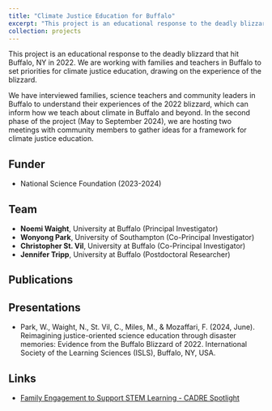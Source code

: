 ```yaml
---
title: "Climate Justice Education for Buffalo"
excerpt: "This project is an educational response to the deadly blizzard that hit Buffalo, NY in 2022. We are working with families and teachers in Buffalo to set priorities for climate justice education, drawing on the experience of the blizzard <br/><br/><img src='/images/buffalo.jpeg' width='400'>"
collection: projects
---
```


This project is an educational response to the deadly blizzard that hit Buffalo, NY in 2022. We are working with families and teachers in Buffalo to set priorities for climate justice education, drawing on the experience of the blizzard. <br/>

We have interviewed families, science teachers and community leaders in Buffalo to understand their experiences of the 2022 blizzard, which can inform how we teach about climate in Buffalo and beyond. In the second phase of the project (May to September 2024), we are hosting two meetings with community members to gather ideas for a framework for climate justice education. <br/>

## Funder <br/>
* National Science Foundation (2023-2024)

## Team <br/>
* **Noemi Waight**, University at Buffalo (Principal Investigator) <br/>
* **Wonyong Park**, University of Southampton (Co-Principal Investigator) <br/>
* **Christopher St. Vil**, University at Buffalo (Co-Principal Investigator) <br/>
* **Jennifer Tripp**, University at Buffalo (Postdoctoral Researcher) <br/>

## Publications <br/>

## Presentations <br/>
* Park, W., Waight, N., St. Vil, C., Miles, M., & Mozaffari, F. (2024, June). Reimagining justice-oriented science education through disaster memories: Evidence from the Buffalo Blizzard of 2022. International Society of the Learning Sciences (ISLS), Buffalo, NY, USA.

## Links <br/>
* [Family Engagement to Support STEM Learning - CADRE Spotlight](https://cadrek12.org/spotlight/family-engagement-stem-learning#waight)
